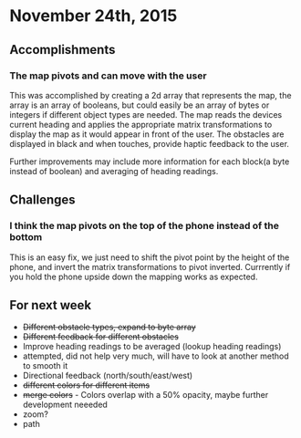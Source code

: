 
# November 24th, 2015

## Accomplishments

### The map pivots and can move with the user 

This was accomplished by creating a 2d array that represents the map, the array is an array of booleans, but could easily be an array of bytes or integers if different object types are needed. The map reads the devices current heading and applies the appropriate matrix transformations to display the map as it would appear in front of the user. The obstacles are displayed in black and when touches, provide haptic feedback to the user. 

Further improvements may include more information for each block(a byte instead of boolean) and averaging of heading readings.

## Challenges

### I think the map pivots on the top of the phone instead of the bottom

This is an easy fix, we just need to shift the pivot point by the height of the phone, and invert the matrix transformations to pivot inverted. Currrently if you hold the phone upside down the mapping works as expected. 

## For next week

* ~~Different obstacle types, expand to byte array~~
* ~~Different feedback for different obstacles~~
* Improve heading readings to be averaged (lookup heading readings)
 * attempted, did not help very much, will have to look at another method to smooth it
* Directional feedback (north/south/east/west)
* ~~different colors for different items~~
* ~~merge colors~~  - Colors overlap with a 50% opacity, maybe further development neeeded
* zoom?
* path


